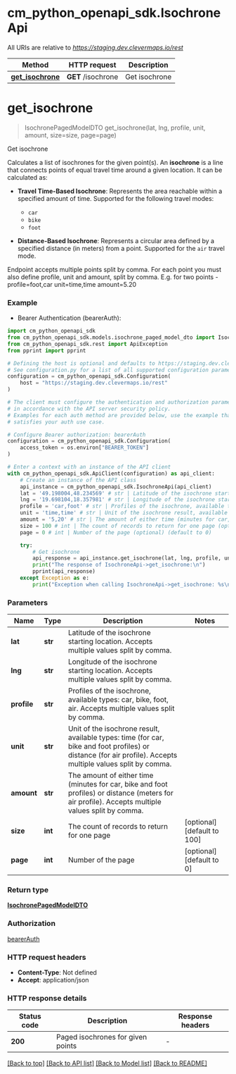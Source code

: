 # cm_python_openapi_sdk.IsochroneApi

All URIs are relative to *https://staging.dev.clevermaps.io/rest*

Method | HTTP request | Description
------------- | ------------- | -------------
[**get_isochrone**](IsochroneApi.md#get_isochrone) | **GET** /isochrone | Get isochrone


# **get_isochrone**
> IsochronePagedModelDTO get_isochrone(lat, lng, profile, unit, amount, size=size, page=page)

Get isochrone

Calculates a list of isochrones for the given point(s).
An **isochrone** is a line that connects points of equal travel time around a given location.
It can be calculated as:

- **Travel Time-Based Isochrone**: Represents the area reachable within a specified amount of time.
  Supported for the following travel modes:
  - `car`
  - `bike`
  - `foot`

- **Distance-Based Isochrone**: Represents a circular area defined by a specified distance (in meters) from a point.
  Supported for the `air` travel mode.

Endpoint accepts multiple points split by comma. For each point you must also define profile, unit and amount, split by comma.
E.g. for two points - profile=foot,car unit=time,time amount=5.20


### Example

* Bearer Authentication (bearerAuth):

```python
import cm_python_openapi_sdk
from cm_python_openapi_sdk.models.isochrone_paged_model_dto import IsochronePagedModelDTO
from cm_python_openapi_sdk.rest import ApiException
from pprint import pprint

# Defining the host is optional and defaults to https://staging.dev.clevermaps.io/rest
# See configuration.py for a list of all supported configuration parameters.
configuration = cm_python_openapi_sdk.Configuration(
    host = "https://staging.dev.clevermaps.io/rest"
)

# The client must configure the authentication and authorization parameters
# in accordance with the API server security policy.
# Examples for each auth method are provided below, use the example that
# satisfies your auth use case.

# Configure Bearer authorization: bearerAuth
configuration = cm_python_openapi_sdk.Configuration(
    access_token = os.environ["BEARER_TOKEN"]
)

# Enter a context with an instance of the API client
with cm_python_openapi_sdk.ApiClient(configuration) as api_client:
    # Create an instance of the API class
    api_instance = cm_python_openapi_sdk.IsochroneApi(api_client)
    lat = '49.198004,48.234569' # str | Latitude of the isochrone starting location. Accepts multiple values split by comma.
    lng = '19.698104,18.357981' # str | Longitude of the isochrone starting location. Accepts multiple values split by comma.
    profile = 'car,foot' # str | Profiles of the isochrone, available types: car, bike, foot, air. Accepts multiple values split by comma.
    unit = 'time,time' # str | Unit of the isochrone result, available types: time (for car, bike and foot profiles) or distance (for air profile). Accepts multiple values split by comma.
    amount = '5,20' # str | The amount of either time (minutes for car, bike and foot profiles) or distance (meters for air profile). Accepts multiple values split by comma.
    size = 100 # int | The count of records to return for one page (optional) (default to 100)
    page = 0 # int | Number of the page (optional) (default to 0)

    try:
        # Get isochrone
        api_response = api_instance.get_isochrone(lat, lng, profile, unit, amount, size=size, page=page)
        print("The response of IsochroneApi->get_isochrone:\n")
        pprint(api_response)
    except Exception as e:
        print("Exception when calling IsochroneApi->get_isochrone: %s\n" % e)
```



### Parameters


Name | Type | Description  | Notes
------------- | ------------- | ------------- | -------------
 **lat** | **str**| Latitude of the isochrone starting location. Accepts multiple values split by comma. | 
 **lng** | **str**| Longitude of the isochrone starting location. Accepts multiple values split by comma. | 
 **profile** | **str**| Profiles of the isochrone, available types: car, bike, foot, air. Accepts multiple values split by comma. | 
 **unit** | **str**| Unit of the isochrone result, available types: time (for car, bike and foot profiles) or distance (for air profile). Accepts multiple values split by comma. | 
 **amount** | **str**| The amount of either time (minutes for car, bike and foot profiles) or distance (meters for air profile). Accepts multiple values split by comma. | 
 **size** | **int**| The count of records to return for one page | [optional] [default to 100]
 **page** | **int**| Number of the page | [optional] [default to 0]

### Return type

[**IsochronePagedModelDTO**](IsochronePagedModelDTO.md)

### Authorization

[bearerAuth](../README.md#bearerAuth)

### HTTP request headers

 - **Content-Type**: Not defined
 - **Accept**: application/json

### HTTP response details

| Status code | Description | Response headers |
|-------------|-------------|------------------|
**200** | Paged isochrones for given points |  -  |

[[Back to top]](#) [[Back to API list]](../README.md#documentation-for-api-endpoints) [[Back to Model list]](../README.md#documentation-for-models) [[Back to README]](../README.md)

